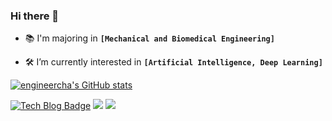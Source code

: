 ### Hi there 👋

- 📚 I'm majoring in **`[Mechanical and Biomedical Engineering]`**

- 🛠 I’m currently interested in **`[Artificial Intelligence, Deep Learning]`**

[![engineercha's GitHub stats](https://github-readme-stats.vercel.app/api?username=engineercha)](https://github.com/engineercha/github-readme-stats)

[![Tech Blog Badge](http://img.shields.io/badge/-Tech%20blog-black?style=flat-square&logo=github&link=https://blog.naver.com/khw11044)](https://mdecha.tistory.com)
<img src="https://img.shields.io/badge/Linux-FCC624?style=flat-square&logo=Linux&logoColor=white&link=https://github.com/engineercha"> <img src="https://img.shields.io/badge/Python-3776AB?style=flat-square&logo=Python&logoColor=white&link=https://github.com/engineercha">
